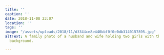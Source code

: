 ```yaml
---
title: ''
caption: ''
date: 2018-11-08 23:07
location: ''
tags: ''
image: "/assets/uploads/2018/11/d3344ce8e440bbf0f0e0db3140157895.jpg"
altText: A family photo of a husband and wife holding two girls with the sea in the
  background.

---
```

